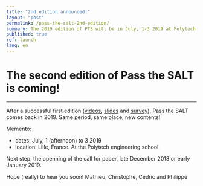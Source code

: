 ```yaml
---
title: "2nd edition announced!"
layout: "post"
permalink: /pass-the-salt-2nd-edition/
summary: The 2019 edition of PTS will be in July, 1-3 2019 at Polytech high school, Lille, France.
published: true
ref: launch
lang: en
---
```


# The second edition of Pass the SALT is coming!

---

After a successful first edition ([videos](https://passthesalt.ubicast.tv/channels/#2018), [slides](https://2018.pass-the-salt.org/files/talks/) and [survey](https://2018.pass-the-salt.org/feedback/)), Pass the SALT comes back in 2019. Same period, same place, new contents!

Memento:
- dates: July, 1 (afternoon) to 3 2019
- location: Lille, France. At the Polytech engineering school.

Next step: the openning of the call for paper, late December 2018 or early January 2019.

Hope (really) to hear you soon!
Mathieu, Christophe, Cédric and Philippe
